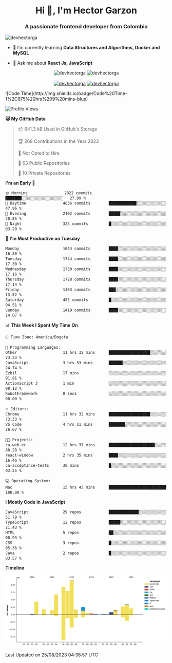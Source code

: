 <h1 align="center">Hi 👋, I'm Hector Garzon</h1>
<h3 align="center">A passionate frontend developer from Colombia</h3>

<p align="left"> <img src="https://komarev.com/ghpvc/?username=devhectorga" alt="devhectorga" /> </p>

- 🌱 I’m currently learning **Data Structures and Algorithms, Docker and MySQL**

- 💬 Ask me about **React Js, JavaScript**

<p align="center"> <img src="https://github-readme-stats.vercel.app/api?username=devhectorga&count_private=true&show_icons=true" alt="devhectorga" /> <img src="https://github-readme-stats.vercel.app/api/top-langs/?username=devhectorga&layout=compact" alt="devhectorga" /></p>

<p align="center">
<a href="https://twitter.com/devhectorga" target="blank"><img align="center" src="https://cdn.jsdelivr.net/npm/simple-icons@3.0.1/icons/twitter.svg" alt="devhectorga" height="20" width="20" /></a>
<a href="https://linkedin.com/in/devhectorga" target="blank"><img align="center" src="https://cdn.jsdelivr.net/npm/simple-icons@3.0.1/icons/linkedin.svg" alt="devhectorga" height="20" width="20" /></a>
</p>
<!--START_SECTION:waka-->
![Code Time](http://img.shields.io/badge/Code%20Time-1%2C975%20hrs%209%20mins-blue)

![Profile Views](http://img.shields.io/badge/Profile%20Views-0-blue)

**🐱 My GitHub Data** 

> 📦 641.3 kB Used in GitHub's Storage 
 > 
> 🏆 268 Contributions in the Year 2023
 > 
> 🚫 Not Opted to Hire
 > 
> 📜 63 Public Repositories 
 > 
> 🔑 10 Private Repositories 
 > 
**I'm an Early 🐤** 

```text
🌞 Morning                2822 commits        ███████░░░░░░░░░░░░░░░░░░   27.99 % 
🌆 Daytime                4836 commits        ████████████░░░░░░░░░░░░░   47.96 % 
🌃 Evening                2102 commits        █████░░░░░░░░░░░░░░░░░░░░   20.85 % 
🌙 Night                  323 commits         █░░░░░░░░░░░░░░░░░░░░░░░░   03.20 % 
```
📅 **I'm Most Productive on Tuesday** 

```text
Monday                   1644 commits        ████░░░░░░░░░░░░░░░░░░░░░   16.30 % 
Tuesday                  1744 commits        ████░░░░░░░░░░░░░░░░░░░░░   17.30 % 
Wednesday                1730 commits        ████░░░░░░░░░░░░░░░░░░░░░   17.16 % 
Thursday                 1728 commits        ████░░░░░░░░░░░░░░░░░░░░░   17.14 % 
Friday                   1363 commits        ███░░░░░░░░░░░░░░░░░░░░░░   13.52 % 
Saturday                 455 commits         █░░░░░░░░░░░░░░░░░░░░░░░░   04.51 % 
Sunday                   1419 commits        ████░░░░░░░░░░░░░░░░░░░░░   14.07 % 
```


📊 **This Week I Spent My Time On** 

```text
🕑︎ Time Zone: America/Bogota

💬 Programming Languages: 
Other                    11 hrs 32 mins      ██████████████████░░░░░░░   73.33 % 
JavaScript               3 hrs 53 mins       ██████░░░░░░░░░░░░░░░░░░░   24.74 % 
Ezhil                    17 mins             ░░░░░░░░░░░░░░░░░░░░░░░░░   01.81 % 
ActionScript 3           1 min               ░░░░░░░░░░░░░░░░░░░░░░░░░   00.12 % 
RobotFramework           0 secs              ░░░░░░░░░░░░░░░░░░░░░░░░░   00.00 % 

🔥 Editors: 
Chrome                   11 hrs 32 mins      ██████████████████░░░░░░░   73.33 % 
VS Code                  4 hrs 11 mins       ███████░░░░░░░░░░░░░░░░░░   26.67 % 

🐱‍💻 Projects: 
ca-web-er                12 hrs 37 mins      ████████████████████░░░░░   80.28 % 
react-window             2 hrs 35 mins       ████░░░░░░░░░░░░░░░░░░░░░   16.46 % 
ca-acceptance-tests      30 mins             █░░░░░░░░░░░░░░░░░░░░░░░░   03.25 % 

💻 Operating System: 
Mac                      15 hrs 43 mins      █████████████████████████   100.00 % 
```

**I Mostly Code in JavaScript** 

```text
JavaScript               29 repos            █████████████░░░░░░░░░░░░   51.79 % 
TypeScript               12 repos            █████░░░░░░░░░░░░░░░░░░░░   21.43 % 
HTML                     5 repos             ██░░░░░░░░░░░░░░░░░░░░░░░   08.93 % 
CSS                      3 repos             █░░░░░░░░░░░░░░░░░░░░░░░░   05.36 % 
Java                     2 repos             █░░░░░░░░░░░░░░░░░░░░░░░░   03.57 % 
```



**Timeline**

![Lines of Code chart](https://raw.githubusercontent.com/devHectorGa/devHectorGa/master/assets/bar_graph.png)


 Last Updated on 25/08/2023 04:38:57 UTC
<!--END_SECTION:waka-->
